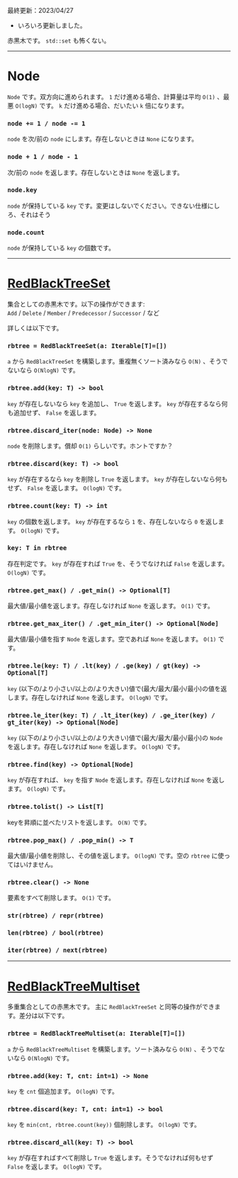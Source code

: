 最終更新：2023/04/27
- いろいろ更新しました。

赤黒木です。 `std::set` も怖くない。
_____
# Node
`Node` です。双方向に進められます。 `1` だけ進める場合、計算量は平均 `O(1)` 、最悪 `O(logN)` です。 `k` だけ進める場合、だいたい `k` 倍になります。  

### `node += 1 / node -= 1`
`node` を次/前の `node` にします。存在しないときは `None` になります。

### `node + 1 / node - 1`
次/前の `node` を返します。存在しないときは `None` を返します。

### `node.key`
`node` が保持している `key` です。変更はしないでください。できない仕様にしろ、それはそう

### `node.count`
`node` が保持している `key` の個数です。

_____
# [RedBlackTreeSet](https://github.com/titanium-22/Library_py/blob/main/DataStructures/BBST/RedBlackTree/RedBlackTreeSet.py)

集合としての赤黒木です。以下の操作ができます:  
`Add` / `Delete` / `Member` / `Predecessor` / `Successor` / など  

詳しくは以下です。

### `rbtree = RedBlackTreeSet(a: Iterable[T]=[])`
`a` から `RedBlackTreeSet` を構築します。重複無くソート済みなら `O(N)` 、そうでないなら `O(NlogN)` です。

### `rbtree.add(key: T) -> bool`
`key` が存在しないなら `key` を追加し、 `True` を返します。 `key` が存在するなら何も追加せず、 `False` を返します。

### `rbtree.discard_iter(node: Node) -> None`
`node` を削除します。償却 `O(1)` らしいです。ホントですか？

### `rbtree.discard(key: T) -> bool`
`key` が存在するなら `key` を削除し `True` を返します。 `key` が存在しないなら何もせず、 `False` を返します。 `O(logN)` です。

### `rbtree.count(key: T) -> int`
`key` の個数を返します。 `key` が存在するなら `1` を、存在しないなら `0` を返します。 `O(logN)` です。

### `key: T in rbtree`
存在判定です。 `key` が存在すれば `True` を、そうでなければ `False` を返します。 `O(logN)` です。

### `rbtree.get_max() / .get_min() -> Optional[T]`
最大値/最小値を返します。存在しなければ `None` を返します。 `O(1)` です。

### `rbtree.get_max_iter() / .get_min_iter() -> Optional[Node]`
最大値/最小値を指す `Node` を返します。空であれば `None` を返します。 `O(1)` です。

### `rbtree.le(key: T) / .lt(key) / .ge(key) / gt(key) -> Optional[T]`
`key` (以下の/より小さい/以上の/より大きい)値で(最大/最大/最小/最小)の値を返します。存在しなければ `None` を返します。 `O(logN)` です。

### `rbtree.le_iter(key: T) / .lt_iter(key) / .ge_iter(key) / gt_iter(key) -> Optional[Node]`
`key` (以下の/より小さい/以上の/より大きい)値で(最大/最大/最小/最小)の `Node` を返します。存在しなければ `None` を返します。 `O(logN)` です。

### `rbtree.find(key) -> Optional[Node]`
`key` が存在すれば、 `key` を指す `Node` を返します。存在しなければ `None` を返します。 `O(logN)` です。

### `rbtree.tolist() -> List[T]`
keyを昇順に並べたリストを返します。 `O(N)` です。

### `rbtree.pop_max() / .pop_min() -> T`
最大値/最小値を削除し、その値を返します。 `O(logN)` です。空の `rbtree` に使ってはいけません。

### `rbtree.clear() -> None`
要素をすべて削除します。 `O(1)` です。

### `str(rbtree) / repr(rbtree)`
### `len(rbtree) / bool(rbtree)`
### `iter(rbtree) / next(rbtree)`

_____
# [RedBlackTreeMultiset](https://github.com/titanium-22/Library_py/blob/main/DataStructures/BBST/RedBlackTree/RedBlackTreeMultiset.py)
多重集合としての赤黒木です。 主に `RedBlackTreeSet` と同等の操作ができます。差分は以下です。

### `rbtree = RedBlackTreeMultiset(a: Iterable[T]=[])`
`a` から `RedBlackTreeMultiset` を構築します。ソート済みなら `O(N)` 、そうでないなら `O(NlogN)` です。

### `rbtree.add(key: T, cnt: int=1) -> None`
`key` を `cnt` 個追加ます。 `O(logN)` です。

### `rbtree.discard(key: T, cnt: int=1) -> bool`
`key` を `min(cnt, rbtree.count(key))` 個削除します。 `O(logN)` です。

### `rbtree.discard_all(key: T) -> bool`
`key` が存在すればすべて削除し `True` を返します。そうでなければ何もせず `False` を返します。 `O(logN)` です。

